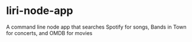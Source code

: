 # liri-node-app
A command line node app that searches Spotify for songs, Bands in Town for concerts, and OMDB for movies
